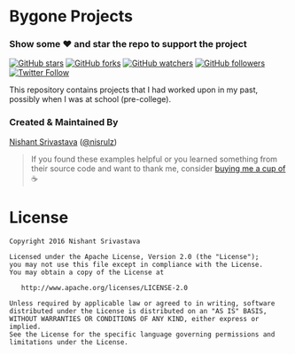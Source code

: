# Bygone Projects

### Show some :heart: and star the repo to support the project
[![GitHub stars](https://img.shields.io/github/stars/nisrulz/bygone-projects.svg?style=social&label=Star)](https://github.com/nisrulz/bygone-projects) [![GitHub forks](https://img.shields.io/github/forks/nisrulz/bygone-projects.svg?style=social&label=Fork)](https://github.com/nisrulz/bygone-projects/fork) [![GitHub watchers](https://img.shields.io/github/watchers/nisrulz/bygone-projects.svg?style=social&label=Watch)](https://github.com/nisrulz/bygone-projects) [![GitHub followers](https://img.shields.io/github/followers/nisrulz.svg?style=social&label=Follow)](https://github.com/nisrulz) [![Twitter Follow](https://img.shields.io/twitter/follow/nisrulz.svg?style=social)](https://twitter.com/nisrulz)

This repository contains projects that I had worked upon in my past, possibly when I was at school (pre-college).

### Created & Maintained By
[Nishant Srivastava](https://github.com/nisrulz) ([@nisrulz](https://www.twitter.com/nisrulz))

> If you found these examples helpful or you learned something from their source code and want to thank me, consider [buying me a cup of](https://www.paypal.me/nisrulz/5) :coffee:


License
=======

    Copyright 2016 Nishant Srivastava

    Licensed under the Apache License, Version 2.0 (the "License");
    you may not use this file except in compliance with the License.
    You may obtain a copy of the License at

       http://www.apache.org/licenses/LICENSE-2.0

    Unless required by applicable law or agreed to in writing, software
    distributed under the License is distributed on an "AS IS" BASIS,
    WITHOUT WARRANTIES OR CONDITIONS OF ANY KIND, either express or implied.
    See the License for the specific language governing permissions and
    limitations under the License.